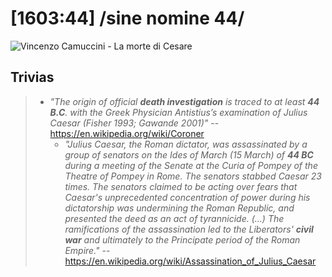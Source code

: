 # [1603:44] /sine nomine 44/

![Vincenzo Camuccini - La morte di Cesare](https://upload.wikimedia.org/wikipedia/commons/thumb/e/eb/Vincenzo_Camuccini_-_La_morte_di_Cesare.jpg/1024px-Vincenzo_Camuccini_-_La_morte_di_Cesare.jpg)

## Trivias
> - _"The origin of official **death investigation** is traced to at least **44 B.C**. with the Greek Physician Antistius’s examination of Julius Caesar (Fisher 1993; Gawande 2001)"_ -- https://en.wikipedia.org/wiki/Coroner
>   - _"Julius Caesar, the Roman dictator, was assassinated by a group of senators on the Ides of March (15 March) of **44 BC** during a meeting of the Senate at the Curia of Pompey of the Theatre of Pompey in Rome. The senators stabbed Caesar 23 times. The senators claimed to be acting over fears that Caesar's unprecedented concentration of power during his dictatorship was undermining the Roman Republic, and presented the deed as an act of tyrannicide. (...) The ramifications of the assassination led to the Liberators' **civil war** and ultimately to the Principate period of the Roman Empire."_ -- https://en.wikipedia.org/wiki/Assassination_of_Julius_Caesar
